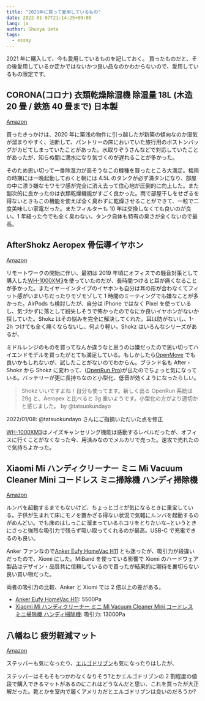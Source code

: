 ```yaml
---
title: "2021年に買って愛用しているもの"
date: 2022-01-07T21:14:25+09:00
lang: ja
author: Shunya Ueta
tags:
  - essay
---
```


2021 年に購入して、今も愛用しているものを記しておく。
買ったものだと、その後愛用しているか定かではないかつ良い品なのかわからないので、愛用しているもの限定です。

## CORONA(コロナ) 衣類乾燥除湿機 除湿量 18L (木造 20 畳 / 鉄筋 40 畳まで) 日本製

[Amazon](https://amzn.to/3eXeygM)

買ったきっかけは、2020 年に築浅の物件に引っ越したが新築の傾向なのか湿気が溜まりやすく、油断して、パントリーの床においていた旅行用のボストンバッグがカビてしまっていたことがあった。水取りぞうさんなどで対応していたことがあったが、知らぬ間に満水になり気づくのが遅れることが多かった。

そのため思い切って一番除湿力が高そうなこの機種を買ったところ大満足。梅雨の時期には一晩起動しておくと朝には 4.5L のタンクが必ず満タンになり、部屋の中に漂う嫌なモワモワ感が完全に消え去って住心地が圧倒的に向上した。また副次的に良かったのは衣類乾燥機能がすごく良かった。雨で部屋干しをせざるを得ないときもこの機能を使えば全く臭わずに乾燥させることができて、一粒で二度美味しい家電だった。またフィルターも 10 年は交換しなくても良いのが良い。1 年経った今でも全く臭わない。タンク自体も特有の臭さが全くないので最高。

## AfterShokz Aeropex 骨伝導イヤホン

[Amazon](https://amzn.to/3q33SDN)

リモートワークの開始に伴い、最初は 2019 年頃にオフィスでの騒音対策として購入した[WH-1000XM3](https://amzn.to/3zB9Uyt)を使っていたのだが、長時間つけると耳が痛くなることが多かった。またイヤーインタイプのイヤホンも自分は耳の形が合わなくてフィット感がいまいちだったりモゾモゾして 1 時間のミーティングでも嫌なことが多かった。AirPods も検討したが、自分は iPhone ではなく Pixel を使っているし、気づかずに落として紛失しそうで怖かったのでなにか良いイヤホンがないか探していた。Shokz はその悩みを完全に解決してくれた。耳は防がないし、1-2h つけても全く痛くならないし、何より軽い。Shokz はいろんなシリーズがあるが、

ミドルレンジのものを買ってなんか違うなと思うのは嫌だったので思い切ってハイエンドモデルを買ったがとても満足している。もしかしたら[OpenMove](https://amzn.to/3zIbOxu) でも良いかもしれないが、試したことがないのでわからん。ブランド名も After・Shokz から Shokz に変わって、([OpenRun Pro](https://youtu.be/TbI42klfmtg))が出たのでちょっと気になっている。バッテリーが更に長持ちなのと小型化、低音が効くようになったらしい。

> Shokz いいですよね！自分も使ってます。新しく出る OpenRun 系統は 29g と、Aeropex と比べると 3g 重いようです。小型化の方がより適切かと感じました。 by @tatsuokundayo

2022/01/08: @tatsuokundayo さんにご指摘いただいた点を修正

[WH-1000XM3](https://amzn.to/3zB9Uyt)はノイズキャンセリング機能は感動するレベルだったが、オフィスに行くことがなくなった今、用済みなのでメルカリで売った。速攻で売れたので気持ちよかった。

## Xiaomi Mi ハンディクリーナー ミニ Mi Vacuum Cleaner Mini コードレス ミニ掃除機 ハンディ掃除機

[Amazon](https://amzn.to/3JMOLGn)

ルンバを起動するまでもないけど、ちょっとゴミが気になるときに重宝している。子供が生まれて床にモノを置かざる得ない状況で気軽にルンバを起動するのがめんどい。でも床のはしっこに溜まっているホコリをとりたいな~というときにさっと強烈な吸引力で残らず吸い取ってくれるのが最高。USB-C で充電できるのも良い。

Anker ファンなので[Anker Eufy HomeVac H11](https://amzn.to/3G3S8Xe) とも迷ったが、吸引力が段違いだったので、Xiomi にした。MiBand を使っている影響で Xiomi のハードウェア製品はデザイン・品質共に信頼しているので買ったが結果的に期待を裏切らない良い買い物だった。

両者の吸引力の比較、Anker と Xiomi では 2 倍以上の差がある。

- [Anker Eufy HomeVac H11](https://amzn.to/3G3S8Xe): 5500Pa
- [Xiaomi Mi ハンディクリーナー ミニ Mi Vacuum Cleaner Mini コードレス ミニ掃除機 ハンディ掃除機](https://amzn.to/3JMOLGn): 吸引力: 13000Pa

## 八幡ねじ 疲労軽減マット

[Amazon](https://amzn.to/3Ga5LEb)

ステッパーも気になったり、[エルゴドリブン](https://amzn.to/3f2N9tM)も気になったりはしたが、

ステッパーはそもそもつかわなくなりそう?とかエルゴドリブンの 2 割程度の値段で購入できるマットがあるのにこれはどうなんだと思い、これを買ったが大正解だった。靴とかを室内で履くアメリカだとエルゴドリブンは良いのだろうか?
